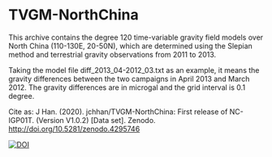 # TVGM-NorthChina
This archive contains the degree 120 time-variable gravity field models over North China (110-130E, 20-50N), which are determined using the Slepian method and terrestrial gravity observations from 2011 to 2013. 

Taking the model file diff_2013_04-2012_03.txt as an example, it means the gravity differences between the two campaigns in April 2013 and March 2012. The gravity differences are in microgal and the grid interval is 0.1 degree.

Cite as: J Han. (2020). jchhan/TVGM-NorthChina: First release of NC-IGP01T. (Version V1.0.2) [Data set]. Zenodo. http://doi.org/10.5281/zenodo.4295746

[![DOI](https://zenodo.org/badge/DOI/10.5281/zenodo.4295746.svg)](https://doi.org/10.5281/zenodo.4295746)
